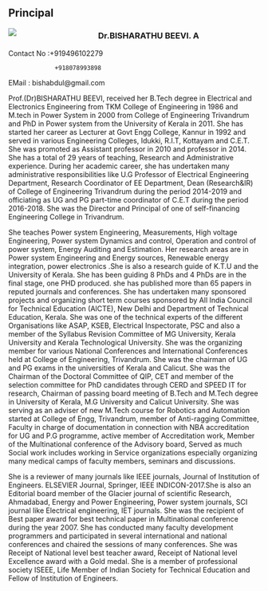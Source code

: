 <h2>Principal</h2>
<div style="width:160px; float:left; margin-right:20px;margin-bottom:6px;">
<img src="images/depts/principal.jpg"/>
</div>
<h3>Dr.BISHARATHU BEEVI. A</h3>
<p>Contact No :+919496102279

                 +918078993898

</p>
<p>EMail : bishabdul@gmail.com</p>
<p><b></b>Prof.(Dr)BISHARATHU BEEVI, received her  B.Tech degree in Electrical and Electronics Engineering  from TKM College of Engineering  in 1986 and M.tech  in Power System in 2000 from College of Engineering Trivandrum and PhD in Power system from the University of Kerala in 2011. She has started her career as Lecturer at Govt Engg College, Kannur in 1992 and served in various Engineering Colleges, Idukki, R.I.T, Kottayam and C.E.T. She was   promoted as Assistant professor in 2010 and professor in 2014. She has a total of 29 years of teaching, Research and Administrative experience. During her academic career, she has undertaken many administrative responsibilities like U.G Professor of Electrical Engineering Department, Research Coordinator of EE Department, Dean (Research&amp;IR) of College of Engineering Trivandrum during the period 2014-2019 and officiating as UG and PG part-time coordinator of C.E.T during the period 2016-2018. She was the Director and Principal of one of self-financing Engineering College in Trivandrum.



<p>She teaches Power system Engineering, Measurements, High voltage Engineering, Power system Dynamics and control, Operation and control of power system, Energy Auditing and Estimation. Her research areas are in Power system Engineering and Energy sources, Renewable energy integration, power electronics .She is also a research guide of K.T.U and the University of Kerala. She has been guiding 8 PhDs and 4 PhDs are in the final stage, one PHD produced. she has published more than 65 papers in reputed journals and conferences. She has undertaken many sponsored projects and organizing short term courses sponsored by All India Council for Technical Education (AICTE), New Delhi and Department of Technical Education, Kerala. She was one of the technical experts of the  different Organisations like ASAP, KSEB, Electrical Inspectorate, PSC and  also a member of  the Syllabus Revision Committee of MG University, Kerala University and Kerala Technological University. She was the organizing member for various National Conferences and International Conferences held at College of Engineering, Trivandrum. She was the chairman of UG and PG exams in the universities of Kerala and Calicut. She was the Chairman of the Doctoral Committee of QIP, CET and member of the selection committee for PhD candidates through CERD and SPEED IT for   research, Chairman of passing board meeting of B.Tech and M.Tech degree in University of Kerala, M.G University and Calicut University. She was serving as an adviser of  new M.Tech  course for Robotics and Automation started at College of Engg, Trivandrum, member of Anti-ragging Committee, Faculty in charge of documentation in connection with NBA accreditation for UG and P.G  programme, active member of Accreditation work, Member of the Multinational conference of the Advisory board, Served as much Social work includes working in Service organizations especially organizing many medical camps of faculty members, seminars and discussions.

</p><p>She is a reviewer of many journals like IEEE journals, Journal of Institution of Engineers. ELSEVIER Journal, Springer, IEEE INDICON-2017.She is also an  Editorial board member of  the Glacier journal of scientific Research, Ahmadabad, Energy and Power Engineering, Power system journals, SCI journal like Electrical engineering, IET journals. She was the recipient of Best paper award for best technical paper in Multinational conference during the year 2007. She has conducted many faculty development programmers and participated in several international and national conferences and chaired the sessions of many conferences. She was Receipt of National level best teacher award, Receipt of National level Excellence award with a Gold medal. She is a member of professional society ISEEE, Life Member of Indian Society for Technical Education and Fellow of Institution of Engineers.</p>
</p></div>